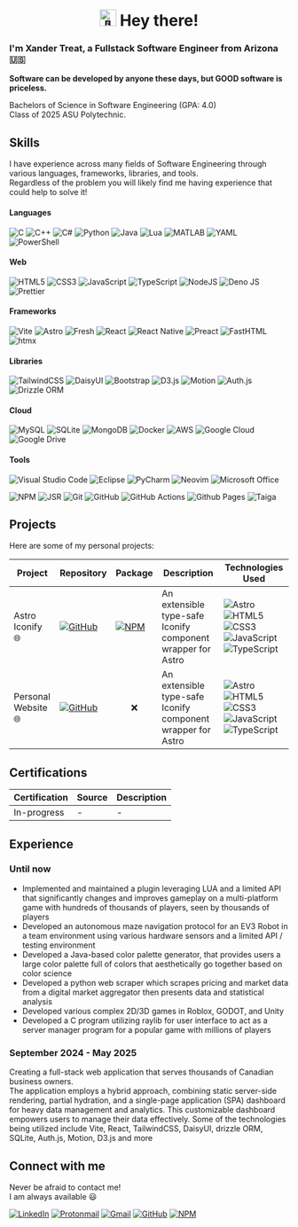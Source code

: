 <h1 align="center">
<picture>
  <source srcset="https://fonts.gstatic.com/s/e/notoemoji/latest/1f44b_1f3fb/512.webp" type="image/webp">
  <img src="https://fonts.gstatic.com/s/e/notoemoji/latest/1f44b_1f3fb/512.gif" alt="👋" width="30" height="30">
</picture>
Hey there!
</h1>

### I'm Xander Treat, a Fullstack Software Engineer from Arizona 🇺🇸

**Software can be developed by anyone these days, but GOOD software is priceless.**

Bachelors of Science in Software Engineering (GPA: 4.0)\
Class of 2025 ASU Polytechnic.

## Skills

I have experience across many fields of Software Engineering through various languages, frameworks, libraries, and tools.\
Regardless of the problem you will likely find me having experience that could help to solve it!

#### Languages

![C](https://img.shields.io/badge/c-%2300599C.svg?style=for-the-badge&logo=c&logoColor=white)
![C++](https://img.shields.io/badge/c++-%2300599C.svg?style=for-the-badge&logo=c%2B%2B&logoColor=white)
![C#](https://img.shields.io/badge/c%23-%23239120.svg?style=for-the-badge&logo=&logoColor=white)
![Python](https://img.shields.io/badge/python-3670A0?style=for-the-badge&logo=python&logoColor=ffdd54)
![Java](https://img.shields.io/badge/java-%23ED8B00.svg?style=for-the-badge&logo=openjdk&logoColor=white)
![Lua](https://img.shields.io/badge/lua-%232C2D72.svg?style=for-the-badge&logo=lua&logoColor=white)
![MATLAB](https://img.shields.io/badge/matlab-orange?style=for-the-badge&logo=matrix&logoColor=white)
![YAML](https://img.shields.io/badge/yaml-%23ffffff.svg?style=for-the-badge&logo=yaml&logoColor=151515)
![PowerShell](https://img.shields.io/badge/PowerShell-%235391FE.svg?style=for-the-badge&logo=gnubash&logoColor=white)

#### Web

![HTML5](https://img.shields.io/badge/html5-%23E34F26.svg?style=for-the-badge&logo=html5&logoColor=white)
![CSS3](https://img.shields.io/badge/css3-%231572B6.svg?style=for-the-badge&logo=css3&logoColor=white)
![JavaScript](https://img.shields.io/badge/javascript-%23323330.svg?style=for-the-badge&logo=javascript&logoColor=%23F7DF1E)
![TypeScript](https://img.shields.io/badge/typescript-%23007ACC.svg?style=for-the-badge&logo=typescript&logoColor=white)
![NodeJS](https://img.shields.io/badge/node.js-6DA55F?style=for-the-badge&logo=node.js&logoColor=white)
![Deno JS](https://img.shields.io/badge/deno%20js-000000?style=for-the-badge&logo=deno&logoColor=white)
![Prettier](https://img.shields.io/badge/prettier-%23F7B93E.svg?style=for-the-badge&logo=prettier&logoColor=black)

#### Frameworks

![Vite](https://img.shields.io/badge/vite-%23646CFF.svg?style=for-the-badge&logo=vite&logoColor=white)
![Astro](https://img.shields.io/badge/astro-%232C2052.svg?style=for-the-badge&logo=astro&logoColor=white)
![Fresh](https://img.shields.io/badge/FRESH-F7DF1E.svg?style=for-the-badge&logo=fresh&logoColor=black)
![React](https://img.shields.io/badge/react-%2320232a.svg?style=for-the-badge&logo=react&logoColor=%2361DAFB)
![React Native](https://img.shields.io/badge/react_native-%2320232a.svg?style=for-the-badge&logo=react&logoColor=%2361DAFB)
![Preact](https://img.shields.io/badge/preact-%2320232a.svg?style=for-the-badge&logo=preact&logoColor=673AB8)
![FastHTML](https://img.shields.io/badge/FastHTML-blue.svg?style=for-the-badge)
![htmx](https://img.shields.io/badge/htmx-white.svg?style=for-the-badge&logo=htmx&logoColor=blue)

#### Libraries

![TailwindCSS](https://img.shields.io/badge/tailwindcss-%2338B2AC.svg?style=for-the-badge&logo=tailwind-css&logoColor=white)
![DaisyUI](https://img.shields.io/badge/daisyui-5A0EF8?style=for-the-badge&logo=daisyui&logoColor=white)
![Bootstrap](https://img.shields.io/badge/bootstrap-%238511FA.svg?style=for-the-badge&logo=bootstrap&logoColor=white)
![D3.js](https://img.shields.io/badge/D3.js-F9A03C.svg?style=for-the-badge&logo=d3dotjs&logoColor=white)
![Motion](https://img.shields.io/badge/Motion-yellow.svg?style=for-the-badge&logo=framer&logoColor=white)
![Auth.js](https://img.shields.io/badge/Auth.js-blue.svg?&style=for-the-badge)
![Drizzle ORM](https://img.shields.io/badge/Drizzle-%2357A143.svg?&style=for-the-badge&logo=drizzle&logoColor=white)

#### Cloud

![MySQL](https://img.shields.io/badge/mysql-4479A1.svg?style=for-the-badge&logo=mysql&logoColor=white)
![SQLite](https://img.shields.io/badge/sqlite-%2307405e.svg?style=for-the-badge&logo=sqlite&logoColor=white)
![MongoDB](https://img.shields.io/badge/MongoDB-%234ea94b.svg?style=for-the-badge&logo=mongodb&logoColor=white)
![Docker](https://img.shields.io/badge/docker-%230db7ed.svg?style=for-the-badge&logo=docker&logoColor=white)
![AWS](https://img.shields.io/badge/AWS-%23FF9900.svg?style=for-the-badge&logo=amazonwebservices&logoColor=white)
![Google Cloud](https://img.shields.io/badge/GoogleCloud-%234285F4.svg?style=for-the-badge&logo=google-cloud&logoColor=white)
![Google Drive](https://img.shields.io/badge/Google%20Drive-4285F4?style=for-the-badge&logo=googledrive&logoColor=white)

#### Tools

![Visual Studio Code](https://img.shields.io/badge/Visual%20Studio%20Code-0078d7.svg?style=for-the-badge&logo=visual-studio-code&logoColor=white)
![Eclipse](https://img.shields.io/badge/Eclipse-FE7A16.svg?style=for-the-badge&logo=Eclipse&logoColor=white)
![PyCharm](https://img.shields.io/badge/pycharm-143?style=for-the-badge&logo=pycharm&logoColor=black&color=black&labelColor=green)
![Neovim](https://img.shields.io/badge/NeoVim-%2357A143.svg?&style=for-the-badge&logo=neovim&logoColor=white)
![Microsoft Office](https://img.shields.io/badge/Microsoft_Office-D83B01?style=for-the-badge&logo=microsoft-office&logoColor=white)

![NPM](https://img.shields.io/badge/NPM-%23CB3837.svg?style=for-the-badge&logo=npm&logoColor=white)
![JSR](https://img.shields.io/badge/JSR-F7DF1E.svg?style=for-the-badge&logo=jsr&logoColor=black)
![Git](https://img.shields.io/badge/git-%23F05033.svg?style=for-the-badge&logo=git&logoColor=white)
![GitHub](https://img.shields.io/badge/github-%23121011.svg?style=for-the-badge&logo=github&logoColor=white)
![GitHub Actions](https://img.shields.io/badge/github%20actions-%232671E5.svg?style=for-the-badge&logo=githubactions&logoColor=white)
![Github Pages](https://img.shields.io/badge/github%20pages-121013?style=for-the-badge&logo=github&logoColor=white)
![Taiga](https://img.shields.io/badge/Taiga-7f7.svg?&style=for-the-badge&logo=awsorganizations&logoColor=black)

## Projects
Here are some of my personal projects:

| Project | Repository | Package | Description | Technologies Used |
| --- | --- | --- | --- | --- |
| Astro Iconify 🌐| [![GitHub](https://img.shields.io/badge/github-%23121011.svg?style=for-the-badge&logo=github&logoColor=white)](https://github.com/xandertreat/astro-iconify) | [![NPM](https://img.shields.io/badge/NPM-%23CB3837.svg?style=for-the-badge&logo=npm&logoColor=white)](https://www.npmjs.com/package/@xtreat/astro-iconify) | An extensible type-safe Iconify component wrapper for Astro | ![Astro](https://img.shields.io/badge/astro-%232C2052.svg?style=for-the-badge&logo=astro&logoColor=white) ![HTML5](https://img.shields.io/badge/html5-%23E34F26.svg?style=for-the-badge&logo=html5&logoColor=white) ![CSS3](https://img.shields.io/badge/css3-%231572B6.svg?style=for-the-badge&logo=css3&logoColor=white) ![JavaScript](https://img.shields.io/badge/javascript-%23323330.svg?style=for-the-badge&logo=javascript&logoColor=%23F7DF1E) ![TypeScript](https://img.shields.io/badge/typescript-%23007ACC.svg?style=for-the-badge&logo=typescript&logoColor=white)
| Personal Website 🌐| [![GitHub](https://img.shields.io/badge/github-%23121011.svg?style=for-the-badge&logo=github&logoColor=white)](https://github.com/xandertreat/website) | <center>❌</center> | An extensible type-safe Iconify component wrapper for Astro | ![Astro](https://img.shields.io/badge/astro-%232C2052.svg?style=for-the-badge&logo=astro&logoColor=white) ![HTML5](https://img.shields.io/badge/html5-%23E34F26.svg?style=for-the-badge&logo=html5&logoColor=white) ![CSS3](https://img.shields.io/badge/css3-%231572B6.svg?style=for-the-badge&logo=css3&logoColor=white) ![JavaScript](https://img.shields.io/badge/javascript-%23323330.svg?style=for-the-badge&logo=javascript&logoColor=%23F7DF1E) ![TypeScript](https://img.shields.io/badge/typescript-%23007ACC.svg?style=for-the-badge&logo=typescript&logoColor=white)

## Certifications

| Certification | Source | Description |
| --- | --- | --- |
| In-progress | - | - |

## Experience

### Until now

- Implemented and maintained a plugin leveraging LUA and a limited API that significantly changes and improves gameplay on a multi-platform game with hundreds of thousands of players, seen by thousands of players
- Developed an autonomous maze navigation protocol for an EV3 Robot in a team environment using various hardware sensors and a limited API / testing environment
- Developed a Java-based color palette generator, that provides users a large color palette full of colors that aesthetically go together based on color science
- Developed a python web scraper which scrapes pricing and market data from a digital market aggregator then presents data and statistical analysis
- Developed various complex 2D/3D games in Roblox, GODOT, and Unity
- Developed a C program utilizing raylib for user interface to act as a server manager program for a popular game with millions of players

### September 2024 - May 2025

Creating a full-stack web application that serves thousands of Canadian business owners.\
The application employs a hybrid approach, combining static server-side rendering, partial hydration, and a single-page application (SPA) dashboard for heavy data management and analytics. This customizable dashboard empowers users to manage their data effectively.
Some of the technologies being utilized include Vite, React, TailwindCSS, DaisyUI, drizzle ORM, SQLite, Auth.js, Motion, D3.js and more 

## Connect with me

Never be afraid to contact me! \
I am always available :smiley:

[![LinkedIn](https://img.shields.io/badge/linkedin-%230077B5.svg?style=for-the-badge&logo=linkedin&logoColor=white)](https://www.linkedin.com/in/xandertreat/)
[![Protonmail](https://img.shields.io/badge/ProtonMail-8B89CC?style=for-the-badge&logo=protonmail&logoColor=white)](mailto:xandertreat@proton.me)
[![Gmail](https://img.shields.io/badge/Gmail-D14836?style=for-the-badge&logo=gmail&logoColor=white)](mailto:xander.treat@gmail.com)
[![GitHub](https://img.shields.io/badge/github-%23121011.svg?style=for-the-badge&logo=github&logoColor=white)](https://github.com/xandertreat)
[![NPM](https://img.shields.io/badge/NPM-%23CB3837.svg?style=for-the-badge&logo=npm&logoColor=white)](https://www.npmjs.com/~xtreat)
